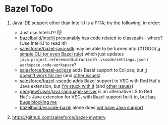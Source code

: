 # Bazel ToDo

1. Java IDE support other than IntelliJ is a PITA; try the following, in order:
   - Just use IntelliJ?! 😼
   - [bazelbuild/intellij](https://github.com/bazelbuild/intellij/) presumably has code related to classpath - where? (Use IntelliJ to read it!)
   - [salesforce/bazel-java-sdk](https://github.com/salesforce/bazel-java-sdk) may be able to be turned into (#TODO) [a simple CLI (or even Bazel rule)](https://github.com/salesforce/bazel-java-sdk/issues/47) which just updates `java.project.referencedLibraries` in `.vscode/settings.json` / `workspace.code-workspace`?
   - [salesforce/bazel-eclipse](https://github.com/salesforce/bazel-eclipse/) adds Bazel support to Eclipse, but [it doesn't work for me](https://github.com/salesforce/bazel-eclipse/issues/450) (and [other issues](https://github.com/salesforce/bazel-eclipse/issues?q=author%3Avorburger+))
   - [salesforce/bazel-vscode](https://github.com/salesforce/bazel-vscode) adds Bazel support to VSC with Red Hat's Java extension, but [I'm stuck with it](https://github.com/salesforce/bazel-vscode/issues/31)  (and [other issues](https://github.com/salesforce/bazel-vscode/issues?q=author%3Avorburger+))
   - [georgewfraser/java-language-server](https://github.com/georgewfraser/java-language-server) is an alternative LS to Red Hat's Java extension for VSC, with Bazel support built-in, but [has bugs blocking me](https://github.com/georgewfraser/java-language-server/issues?q=author%3Avorburger+)
   - [bazelbuild/vscode-bazel](https://github.com/bazelbuild/vscode-bazel) alone does [not have Java support](https://github.com/bazelbuild/vscode-bazel/issues/281)

1. https://github.com/salesforce/bazel-mystery
